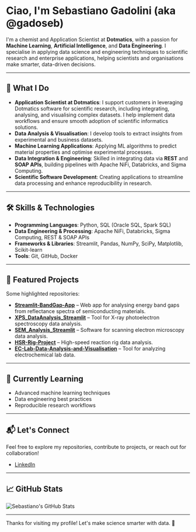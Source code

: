 # Ciao, I'm Sebastiano Gadolini (aka @gadoseb)

I'm a chemist and Application Scientist at **Dotmatics**, with a passion for **Machine Learning**, **Artificial Intelligence**, and **Data Engineering**. I specialise in applying data science and engineering techniques to scientific research and enterprise applications, helping scientists and organisations make smarter, data-driven decisions.

---

## 🔬 What I Do

- **Application Scientist at Dotmatics**: I support customers in leveraging Dotmatics software for scientific research, including integrating, analysing, and visualising complex datasets. I help implement data workflows and ensure smooth adoption of scientific informatics solutions.
- **Data Analysis & Visualisation**: I develop tools to extract insights from experimental and business datasets.
- **Machine Learning Applications**: Applying ML algorithms to predict material properties and optimise experimental processes.
- **Data Integration & Engineering**: Skilled in integrating data via **REST** and **SOAP APIs**, building pipelines with Apache NiFi, Databricks, and Sigma Computing.
- **Scientific Software Development**: Creating applications to streamline data processing and enhance reproducibility in research.

---

## 🛠 Skills & Technologies

- **Programming Languages**: Python, SQL (Oracle SQL, Spark SQL)
- **Data Engineering & Processing**: Apache NiFi, Databricks, Sigma Computing, REST & SOAP APIs
- **Frameworks & Libraries**: Streamlit, Pandas, NumPy, SciPy, Matplotlib, Scikit-learn
- **Tools**: Git, GitHub, Docker

---

## 📂 Featured Projects

Some highlighted repositories:

- **[Streamlit-BandGap-App](https://github.com/gadoseb/Streamlit-BandGap-App)** – Web app for analysing energy band gaps from reflectance spectra of semiconducting materials.
- **[XPS_DataAnalysis_Streamlit](https://github.com/gadoseb/XPS_DataAnalysis_Streamlit)** – Tool for X-ray photoelectron spectroscopy data analysis.
- **[SEM_Analysis_Streamlit](https://github.com/gadoseb/SEM_Analysis_Streamlit)** – Software for scanning electron microscopy data analysis.
- **[HSR-Rig-Project](https://github.com/gadoseb/HSR-Rig-Project)** – High-speed reaction rig data analysis.
- **[EC-Lab-Data-Analysis-and-Visualisation](https://github.com/gadoseb/EC-Lab-Data-Analysis-and-Visualisation)** – Tool for analyzing electrochemical lab data.

---

## 🌱 Currently Learning

- Advanced machine learning techniques
- Data engineering best practices
- Reproducible research workflows

---

## 📬 Let's Connect

Feel free to explore my repositories, contribute to projects, or reach out for collaboration!

- [LinkedIn](https://www.linkedin.com/in/sebastiano-gadolini-6300b115b/)

---

## 📈 GitHub Stats

![Sebastiano's GitHub Stats](https://github-readme-stats.vercel.app/api?username=gadoseb&show_icons=true&hide_title=true&count_private=true&hide=prs)

---

Thanks for visiting my profile! Let's make science smarter with data. 🚀
